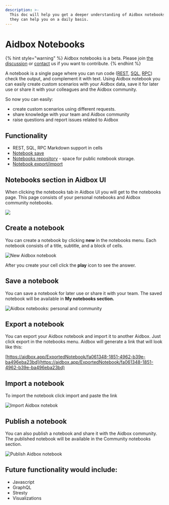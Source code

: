 ```yaml
---
description: >-
  This doc will help you get a deeper understanding of Aidbox notebooks and how
  they can help you on a daily basis.
---
```


# Aidbox Notebooks

{% hint style="warning" %}
Aidbox notebooks is a beta. Please join [the discussion](https://github.com/Aidbox/Issues/discussions/412) or [contact](../../contact-us.md) us if you want to contribute.
{% endhint %}

A notebook is a single page where you can run code ([REST](../../api-1/api/), [SQL](../../modules-1/aidbox-search/usdpsql.md), [RPC](../../api-1/rpc-api.md)) check the output, and complement it with text. Using Aidbox notebook you can easily create custom scenarios with your Aidbox data, save it for later use or share it with your colleagues and the Aidbox community.

So now you can easily:

* create custom scenarios using different requests.
* share knowledge with your team and Aidbox community
* raise questions and report issues related to Aidbox

## **Functionality**

* REST, SQL, RPC Markdown support in cells
* [Notebook save ](notebooks.md#save-a-notebook)
* [Notebooks repository](notebooks.md#publish-notebook) - space for public notebook storage.
* [Notebook export/import ](notebooks.md#export-aidbox-notebook)

## Notebooks section in Aidbox UI

When clicking the notebooks tab in Aidbox UI you will get to the notebooks page. This page consists of your personal notebooks and Aidbox community notebooks.

![](../../.gitbook/assets/2021-09-03\_09-49-41.png)

## Create a notebook

You can create a notebook by clicking **new** in the notebooks menu. Each notebook consists of a title, subtitle, and a block of cells.

![New Aidbox notebook](<../../.gitbook/assets/2021-09-03\_09-47-33 (1) (2) (3) (4) (4) (1) (1) (1) (1) (1) (1) (1) (1) (1) (1) (1) (1) (1) (1) (1) (1) (1) (1) (1) (1) (1) (1) (4) (1) (2) (2) (1) (3) (1) (1) (1) (1) (1) (2).png>)

After you create your cell click the **play** icon to see the answer.

## Save a notebook

You can save a notebook for later use or share it with your team. The saved notebook will be available in **My notebooks section.**

![Aidbox notebooks: personal and community](../../.gitbook/assets/2021-09-03\_09-59-55.png)

## Export a notebook

You can export your Aidbox notebook and import it to another Aidbox. Just click export in the notebooks menu. Aidbox will generate a link that will look like this:

[https://aidbox.app/ExportedNotebook/fa061348-1851-4962-b39e-ba496eba23bd](https://aidbox.app/ExportedNotebook/fa061348-1851-4962-b39e-ba496eba23bd)

## Import a notebook

To import the notebook click import and paste the link

![Import Aidbox notebok](<../../.gitbook/assets/2021-09-03\_10-05-53 (1) (2) (3) (4) (2) (1) (1) (1) (1) (1) (1) (1) (1) (1) (1) (1) (1) (1) (1) (1) (1) (1) (1) (1) (1) (1) (4) (1) (2) (2) (1) (3) (1) (1) (1) (1) (2) (1).png>)

## Publish a notebook

You can also publish a notebook and share it with the Aidbox community. The published notebook will be available in the Community notebooks section.

![Publish Aidbox notebook](../../.gitbook/assets/2021-09-03\_10-13-27.png)

## **Future functionality would include:**

* Javascript
* GraphQL
* Stresty
* Visualizations
